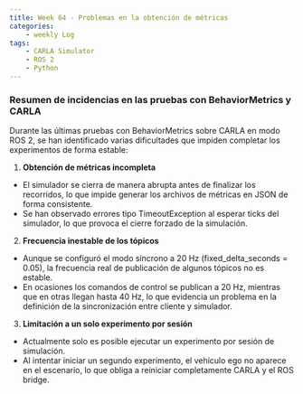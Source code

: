 ```yaml
---
title: Week 64 - Problemas en la obtención de métricas
categories:
    - weekly Log
tags:
    - CARLA Simulator
    - ROS 2
    - Python
---
```



### Resumen de incidencias en las pruebas con BehaviorMetrics y CARLA

Durante las últimas pruebas con BehaviorMetrics sobre CARLA en modo ROS 2, se han identificado varias dificultades que impiden completar los experimentos de forma estable:

1. **Obtención de métricas incompleta**

+ El simulador se cierra de manera abrupta antes de finalizar los recorridos, lo que impide generar los archivos de métricas en JSON de forma consistente.
+ Se han observado errores tipo TimeoutException al esperar ticks del simulador, lo que provoca el cierre forzado de la simulación.

2. **Frecuencia inestable de los tópicos**

+ Aunque se configuró el modo síncrono a 20 Hz (fixed_delta_seconds = 0.05), la frecuencia real de publicación de algunos tópicos no es estable.
+ En ocasiones los comandos de control se publican a 20 Hz, mientras que en otras llegan hasta 40 Hz, lo que evidencia un problema en la definición de la sincronización entre cliente y simulador.

3. **Limitación a un solo experimento por sesión**

+ Actualmente solo es posible ejecutar un experimento por sesión de simulación.
+ Al intentar iniciar un segundo experimento, el vehículo ego no aparece en el escenario, lo que obliga a reiniciar completamente CARLA y el ROS bridge.